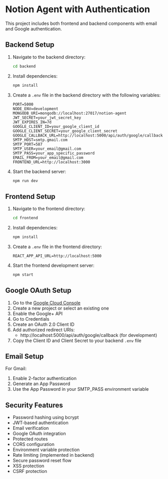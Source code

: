 # Notion Agent with Authentication

This project includes both frontend and backend components with email and Google authentication.

## Backend Setup

1. Navigate to the backend directory:
   ```bash
   cd backend
   ```

2. Install dependencies:
   ```bash
   npm install
   ```

3. Create a `.env` file in the backend directory with the following variables:
   ```
   PORT=5000
   NODE_ENV=development
   MONGODB_URI=mongodb://localhost:27017/notion-agent
   JWT_SECRET=your_jwt_secret_key
   JWT_EXPIRES_IN=7d
   GOOGLE_CLIENT_ID=your_google_client_id
   GOOGLE_CLIENT_SECRET=your_google_client_secret
   GOOGLE_CALLBACK_URL=http://localhost:5000/api/auth/google/callback
   SMTP_HOST=smtp.gmail.com
   SMTP_PORT=587
   SMTP_USER=your_email@gmail.com
   SMTP_PASS=your_app_specific_password
   EMAIL_FROM=your_email@gmail.com
   FRONTEND_URL=http://localhost:3000
   ```

4. Start the backend server:
   ```bash
   npm run dev
   ```

## Frontend Setup

1. Navigate to the frontend directory:
   ```bash
   cd frontend
   ```

2. Install dependencies:
   ```bash
   npm install
   ```

3. Create a `.env` file in the frontend directory:
   ```
   REACT_APP_API_URL=http://localhost:5000
   ```

4. Start the frontend development server:
   ```bash
   npm start
   ```

## Google OAuth Setup

1. Go to the [Google Cloud Console](https://console.cloud.google.com/)
2. Create a new project or select an existing one
3. Enable the Google+ API
4. Go to Credentials
5. Create an OAuth 2.0 Client ID
6. Add authorized redirect URIs:
   - http://localhost:5000/api/auth/google/callback (for development)
7. Copy the Client ID and Client Secret to your backend `.env` file

## Email Setup

For Gmail:
1. Enable 2-factor authentication
2. Generate an App Password
3. Use the App Password in your SMTP_PASS environment variable

## Security Features

- Password hashing using bcrypt
- JWT-based authentication
- Email verification
- Google OAuth integration
- Protected routes
- CORS configuration
- Environment variable protection
- Rate limiting (implemented in backend)
- Secure password reset flow
- XSS protection
- CSRF protection
